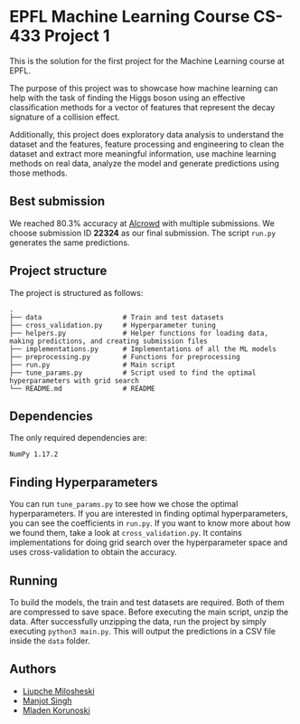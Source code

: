 # EPFL Machine Learning Course CS-433 Project 1

This is the solution for the first project for the Machine Learning course at EPFL.

The  purpose  of this  project  was  to  showcase  how  machine  learning  can  help  with the task of finding the Higgs boson using an effective classification methods for a vector of features that represent the decay signature of a collision effect.

Additionally, this project does exploratory data analysis to understand the dataset and the features, feature processing and engineering to clean the dataset and extract more meaningful information, use machine learning methods on real data, analyze the model and generate predictions using those methods.

## Best submission

We reached 80.3% accuracy at [AIcrowd](https://www.aicrowd.com/challenges/epfl-machine-learning-higgs-2019/) with multiple submissions. We choose submission ID **22324** as our final submission. The script `run.py` generates the same predictions.

## Project structure

The project is structured as follows:

    .
    ├── data                    # Train and test datasets
    ├── cross_validation.py     # Hyperparameter tuning
    ├── helpers.py              # Helper functions for loading data, making predictions, and creating submission files
    ├── implementations.py      # Implementations of all the ML models
    ├── preprocessing.py        # Functions for preprocessing
    ├── run.py                  # Main script
    ├── tune_params.py          # Script used to find the optimal hyperparameters with grid search
    └── README.md               # README

## Dependencies

The only required dependencies are:

```
NumPy 1.17.2
```

## Finding Hyperparameters

You can run `tune_params.py` to see how we chose the optimal hyperparameters. If you are interested in finding optimal hyperparameters, you can see the coefficients in `run.py`. If you want to know more about how we found them, take a look at `cross_validation.py`. It contains implementations for doing grid search over the hyperparameter space and uses cross-validation to obtain the accuracy.

## Running

To build the models, the train and test datasets are required. Both of them are compressed to save space. Before executing the main script, unzip the data. After successfully unzipping the data, run the project by simply executing `python3 main.py`. This will output the predictions in a CSV file inside the `data` folder.

## Authors

* [Ljupche Milosheski](ljupche.milosheski@epfl.ch)
* [Manjot Singh](manjot.singh@epfl.ch)
* [Mladen Korunoski](mladen.korunoski@epfl.ch)
